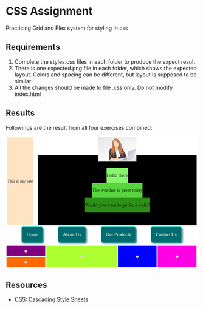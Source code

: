 # CSS Assignment

Practicing Grid and Flex system for styling in css

## Requirements

1. Complete the styles.css files in each folder to produce the expect result
2. There is one expected.png file in each folder, which shows the expected layout. Colors and spacing can be different, but layout is supposed to be similar.
3. All the changes should be made to file .css only. Do not modify index.html

## Results

Followings are the result from all four exercises combined:

<p align="center">
   <img src="f13-css_overview.jpg" alt="css-result-overview"/>
</p>

## Resources
- [CSS: Cascading Style Sheets](https://developer.mozilla.org/en-US/docs/Web/CSS)